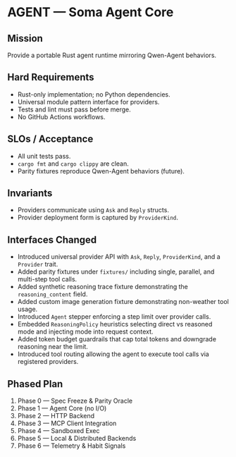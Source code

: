 # AGENT — Soma Agent Core

## Mission
Provide a portable Rust agent runtime mirroring Qwen-Agent behaviors.

## Hard Requirements
- Rust-only implementation; no Python dependencies.
- Universal module pattern interface for providers.
- Tests and lint must pass before merge.
- No GitHub Actions workflows.

## SLOs / Acceptance
- All unit tests pass.
- `cargo fmt` and `cargo clippy` are clean.
- Parity fixtures reproduce Qwen-Agent behaviors (future).

## Invariants
- Providers communicate using `Ask` and `Reply` structs.
- Provider deployment form is captured by `ProviderKind`.

## Interfaces Changed
- Introduced universal provider API with `Ask`, `Reply`, `ProviderKind`, and a `Provider` trait.
- Added parity fixtures under `fixtures/` including single, parallel, and multi-step tool calls.
- Added synthetic reasoning trace fixture demonstrating the `reasoning_content` field.
- Added custom image generation fixture demonstrating non-weather tool usage.
- Introduced `Agent` stepper enforcing a step limit over provider calls.
- Embedded `ReasoningPolicy` heuristics selecting direct vs reasoned mode and injecting mode into request context.
- Added token budget guardrails that cap total tokens and downgrade reasoning near the limit.
- Introduced tool routing allowing the agent to execute tool calls via registered providers.

## Phased Plan
1) Phase 0 — Spec Freeze & Parity Oracle
2) Phase 1 — Agent Core (no I/O)
3) Phase 2 — HTTP Backend
4) Phase 3 — MCP Client Integration
5) Phase 4 — Sandboxed Exec
6) Phase 5 — Local & Distributed Backends
7) Phase 6 — Telemetry & Habit Signals
